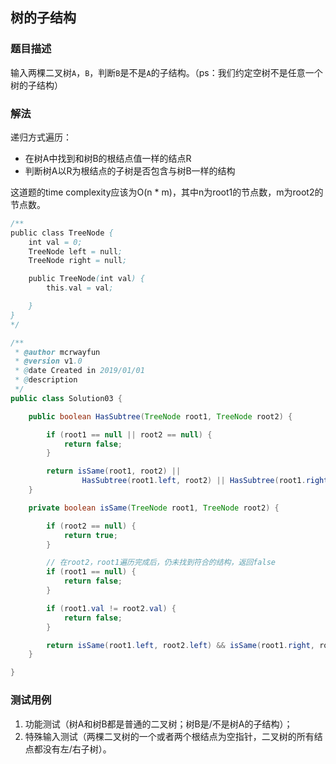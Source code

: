 ## 树的子结构

### 题目描述
输入两棵二叉树`A`，`B`，判断`B`是不是`A`的子结构。（ps：我们约定空树不是任意一个树的子结构）

### 解法
递归方式遍历：

- 在树A中找到和树B的根结点值一样的结点R
- 判断树A以R为根结点的子树是否包含与树B一样的结构

这道题的time complexity应该为O(n * m)，其中n为root1的节点数，m为root2的节点数。

```java
/**
public class TreeNode {
    int val = 0;
    TreeNode left = null;
    TreeNode right = null;

    public TreeNode(int val) {
        this.val = val;

    }
}
*/

/**
 * @author mcrwayfun
 * @version v1.0
 * @date Created in 2019/01/01
 * @description
 */
public class Solution03 {

    public boolean HasSubtree(TreeNode root1, TreeNode root2) {

        if (root1 == null || root2 == null) {
            return false;
        }

        return isSame(root1, root2) || 
                HasSubtree(root1.left, root2) || HasSubtree(root1.right, root2);
    }

    private boolean isSame(TreeNode root1, TreeNode root2) {

        if (root2 == null) {
            return true;
        }

        // 在root2，root1遍历完成后，仍未找到符合的结构，返回false
        if (root1 == null) {
            return false;
        }

        if (root1.val != root2.val) {
            return false;
        }

        return isSame(root1.left, root2.left) && isSame(root1.right, root2.right);
    }

}
```

### 测试用例
1. 功能测试（树A和树B都是普通的二叉树；树B是/不是树A的子结构）；
2. 特殊输入测试（两棵二叉树的一个或者两个根结点为空指针，二叉树的所有结点都没有左/右子树）。